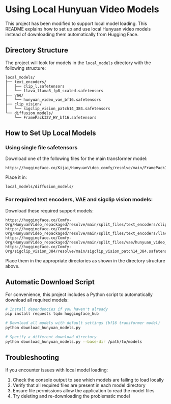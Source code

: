 # Using Local Hunyuan Video Models

This project has been modified to support local model loading. This README explains how to set up and use local Hunyuan video models instead of downloading them automatically from Hugging Face.

## Directory Structure

The project will look for models in the `local_models` directory with the following structure:

```
local_models/
├── text_encoders/
│   ├── clip_l.safetensors
│   └── llava_llama3_fp8_scaled.safetensors
├── vae/
│   └── hunyuan_video_vae_bf16.safetensors
├── clip_vision/
│   └── sigclip_vision_patch14_384.safetensors
└── diffusion_models/
    └── FramePackI2V_HY_bf16.safetensors
```

## How to Set Up Local Models

### Using single file safetensors

Download one of the following files for the main transformer model:
```
https://huggingface.co/Kijai/HunyuanVideo_comfy/resolve/main/FramePackI2V_HY_bf16.safetensors
```

Place it in:
```
local_models/diffusion_models/
```

### For required text encoders, VAE and sigclip vision models:

Download these required support models:
```
https://huggingface.co/Comfy-Org/HunyuanVideo_repackaged/resolve/main/split_files/text_encoders/clip_l.safetensors
https://huggingface.co/Comfy-Org/HunyuanVideo_repackaged/resolve/main/split_files/text_encoders/llava_llama3_fp16.safetensors
https://huggingface.co/Comfy-Org/HunyuanVideo_repackaged/resolve/main/split_files/vae/hunyuan_video_vae_bf16.safetensors
https://huggingface.co/Comfy-Org/sigclip_vision_384/resolve/main/sigclip_vision_patch14_384.safetensors
```

Place them in the appropriate directories as shown in the directory structure above.

## Automatic Download Script

For convenience, this project includes a Python script to automatically download all required models:

```bash
# Install dependencies if you haven't already
pip install requests tqdm huggingface_hub

# Download all models with default settings (bf16 transformer model)
python download_hunyuan_models.py

# Specify a different download directory
python download_hunyuan_models.py --base-dir /path/to/models
```

## Troubleshooting

If you encounter issues with local model loading:

1. Check the console output to see which models are failing to load locally
2. Verify that all required files are present in each model directory
3. Ensure file permissions allow the application to read the model files
4. Try deleting and re-downloading the problematic model